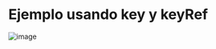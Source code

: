 # Ejemplo usando key y keyRef

![image](https://github.com/profeMelola/LM-04-2023-24/assets/91023374/f8186b2b-ef45-4625-845a-e69243fb2bac)
